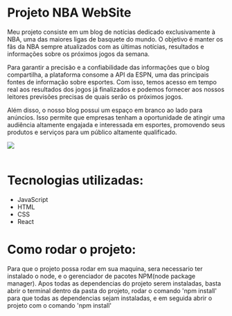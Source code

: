 <h1>Projeto NBA WebSite</h1>
<p> Meu projeto consiste em um blog de notícias dedicado exclusivamente à NBA, uma das maiores ligas de basquete do mundo. O objetivo é manter os fãs da NBA sempre atualizados com as últimas notícias, resultados e informações sobre os próximos jogos da semana.</p> 
<p>Para garantir a precisão e a confiabilidade das informações que o blog compartilha, a plataforma consome a API da ESPN, uma das principais fontes de informação sobre esportes. Com isso, temos acesso em tempo real aos resultados dos jogos já finalizados e podemos fornecer aos nossos leitores previsões precisas de quais serão os próximos jogos.</p> 
<p>Além disso, o nosso blog possui um espaço em branco ao lado para anúncios. Isso permite que empresas tenham a oportunidade de atingir uma audiência altamente engajada e interessada em esportes, promovendo seus produtos e serviços para um público altamente qualificado.</p>
<img src='./public/project.png' />
<br><br>
<h1>Tecnologias utilizadas:</h1>
<ul>
  <li>JavaScript</li>
  <li>HTML</li>
  <li>CSS</li>
  <li>React</li>
</ul>
<h1>Como rodar o projeto:</h1>
Para que o projeto possa rodar em sua maquina, sera necessario ter instalado o node, e o gerenciador de pacotes NPM(node package manager). Apos todas as dependencias do projeto serem instaladas, basta abrir o terminal dentro da pasta do projeto, rodar o comando 'npm install' para que todas as dependencias sejam instaladas, e em seguida abrir o projeto com o comando 'npm install'
